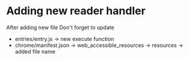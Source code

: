 # Adding new reader handler

After adding new file
Don't forget to update
- entries/entry.js -> new execute function
- chrome/manifest.json -> web_accessible_resources -> resources -> added file name